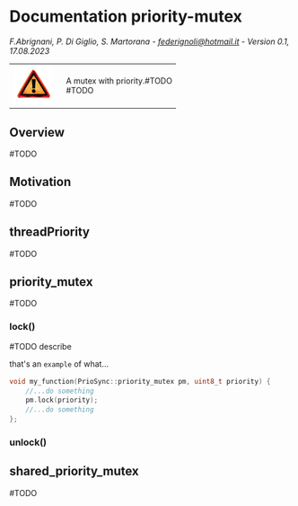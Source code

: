 # Documentation priority-mutex

<em>F.Abrignani, P. Di Giglio, S. Martorana - federignoli@hotmail.it - Version 0.1, 17.08.2023</em>

<table style="border:none;border-collapse:collapse;">
    <tr>
        <td style="border:none;border-left:none;border-top:none;border-bottom:none;width: 80px;"> <img src="warning.png" style= "width:70px; height:70px; object-fit: cover; object-position: 100% 0;"/>
        </td>
        <td style="border-right:none;border-top: none;border-bottom: none;"> 
        A mutex with priority.#TODO <br>
        #TODO
        </td>
    </tr>
</table>

## Overview
#TODO

## Motivation
#TODO

## threadPriority
#TODO

## priority_mutex
#TODO

### lock()
#TODO describe

that's an ```example``` of what...
```cpp
void my_function(PrioSync::priority_mutex pm, uint8_t priority) {
    //...do something
    pm.lock(priority);
    //...do something
};
```

### unlock()

## shared_priority_mutex
#TODO